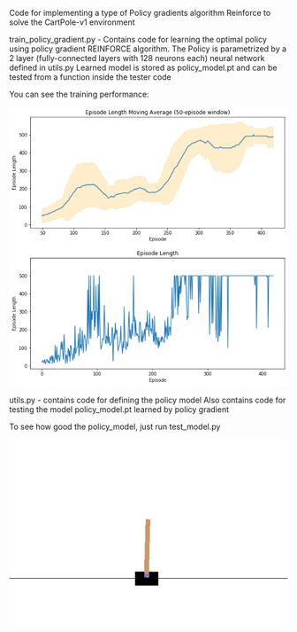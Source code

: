 Code for implementing a type of Policy gradients algorithm Reinforce to solve the CartPole-v1 environment

train_policy_gradient.py - Contains code for learning the optimal policy using policy gradient REINFORCE algorithm. 
The Policy is parametrized by a 2 layer (fully-connected layers with 128 neurons each) neural network defined in utils.py
Learned model is stored as policy_model.pt and can be tested from a function inside the tester code

You can see the training performance:

![picture alt](plot_1.png)

utils.py - contains code for defining the policy model
Also contains code for testing the model policy_model.pt learned by policy gradient

To see how good the policy_model, just run test_model.py

![picture alt](test.gif)
